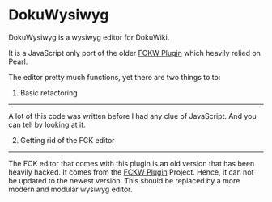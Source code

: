 DokuWysiwyg
===========

DokuWysiwyg is a wysiwyg editor for DokuWiki.

It is a JavaScript only port of the older [FCKW Plugin][fckw] which heavily relied on Pearl.

The editor pretty much functions, yet there are two things to to:

1. Basic refactoring
--------------------

A lot of this code was written before I had any clue of JavaScript. And you can tell by looking at it.

2. Getting rid of the FCK editor
--------------------------------

The FCK editor that comes with this plugin is an old version that has been heavily hacked. It comes from the [FCKW Plugin][fckw] Project. Hence, it can not be updated to the newest version. This should be replaced by a more modern and modular wysiwyg editor.

[fckw]: https://fosswiki.liip.ch/display/DOKU/FCKW+DokuWiki+Plugin "FCKW DokuWiki Plugin "